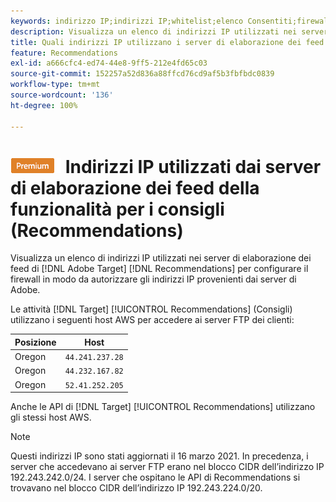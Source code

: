 ```yaml
---
keywords: indirizzo IP;indirizzi IP;whitelist;elenco Consentiti;firewall;consigli;feed;server;Adobe Experience Cloud;consigli;recommendations
description: Visualizza un elenco di indirizzi IP utilizzati nei server di elaborazione dei feed di  [!DNL Target]  Recommendations per configurare il firewall in modo da autorizzare gli indirizzi IP provenienti dai server di Adobe.
title: Quali indirizzi IP utilizzano i server di elaborazione dei feed della funzione Recommendations (Consigli)?
feature: Recommendations
exl-id: a666cfc4-ed74-44e8-9ff5-212e4fd65c03
source-git-commit: 152257a52d836a88ffcd76cd9af5b3fbfbdc0839
workflow-type: tm+mt
source-wordcount: '136'
ht-degree: 100%

---
```


# ![PREMIUM](/help/main/assets/premium.png) Indirizzi IP utilizzati dai server di elaborazione dei feed della funzionalità per i consigli (Recommendations)

Visualizza un elenco di indirizzi IP utilizzati nei server di elaborazione dei feed di [!DNL Adobe Target] [!DNL Recommendations] per configurare il firewall in modo da autorizzare gli indirizzi IP provenienti dai server di Adobe.

Le attività [!DNL Target] [!UICONTROL Recommendations] (Consigli) utilizzano i seguenti host AWS per accedere ai server FTP dei clienti:

| Posizione | Host |
| --- | --- |
| Oregon | `44.241.237.28` |
| Oregon | `44.232.167.82` |
| Oregon | `52.41.252.205` |

Anche le API di [!DNL Target] [!UICONTROL Recommendations] utilizzano gli stessi host AWS.

>[!NOTE]
>
>Questi indirizzi IP sono stati aggiornati il 16 marzo 2021. In precedenza, i server che accedevano ai server FTP erano nel blocco CIDR dell’indirizzo IP 192.243.242.0/24. I server che ospitano le API di Recommendations si trovavano nel blocco CIDR dell’indirizzo IP 192.243.224.0/20.
